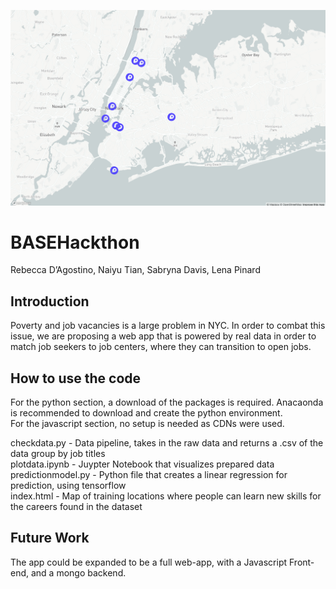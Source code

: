 ![Mapbox](https://github.com/rd16395p/BASEHackthon/blob/master/Screen%20Shot%202019-12-14%20at%201.15.01%20PM.png)

# BASEHackthon

Rebecca D’Agostino, Naiyu Tian, Sabryna Davis, Lena Pinard  


## Introduction

Poverty and job vacancies is a large problem in NYC. In order to combat this issue, we are proposing a web app that is powered by real data in order to match job seekers to job centers, where they can transition to open jobs. 

## How to use the code

For the python section, a download of the packages is required. Anacaonda is recommended to download and create the python environment.  
For the javascript section, no setup is needed as CDNs were used.   

checkdata.py - Data pipeline, takes in the raw data and returns a .csv of the data group by job titles  
plotdata.ipynb - Juypter Notebook that visualizes prepared data  
predictionmodel.py - Python file that creates a linear regression for prediction, using tensorflow  
index.html - Map of training locations where people can learn new skills for the careers found in the dataset  

## Future Work

The app could be expanded to be a full web-app, with a Javascript Front-end, and a mongo backend. 
